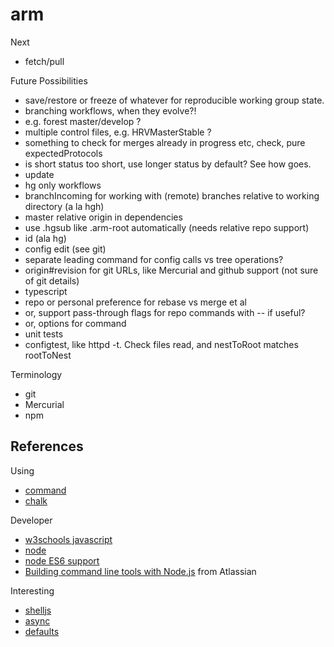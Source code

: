 # arm

Next
* fetch/pull

Future Possibilities
* save/restore or freeze of whatever for reproducible working group state.
* branching workflows, when they evolve?!
*   e.g. forest master/develop ?
*   multiple control files, e.g. HRVMasterStable ?
* something to check for merges already in progress etc, check, pure expectedProtocols
* is short status too short, use longer status by default? See how goes.
* update
* hg only workflows
*   branchIncoming for working with (remote) branches relative to working directory (a la hgh)
*   master relative origin in dependencies
*   use .hgsub like .arm-root automatically (needs relative repo support)
* id (ala hg)
* config edit (see git)
* separate leading command for config calls vs tree operations?
* origin#revision for git URLs, like Mercurial and github support (not sure of git details)
* typescript
* repo or personal preference for rebase vs merge et al
*   or, support pass-through flags for repo commands with -- if useful?
*   or, options for command
* unit tests
* configtest, like httpd -t. Check files read, and nestToRoot matches rootToNest

Terminology
* git
* Mercurial
* npm

## References

Using
* [command](https://www.npmjs.com/package/commander)
* [chalk](https://github.com/sindresorhus/chalk)

Developer
* [w3schools javascript](http://www.w3schools.com/js/default.asp)
* [node](https://nodejs.org/docs/latest/api/index.html)
* [node ES6 support](http://node.green)
* [Building command line tools with Node.js](https://developer.atlassian.com/blog/2015/11/scripting-with-node/) from Atlassian

Interesting
* [shelljs](http://documentup.com/arturadib/shelljs#command-reference)
* [async](http://caolan.github.io/async/)
* [defaults](https://www.npmjs.com/package/defaults)
